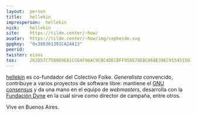 ```yaml
---
layout:  person
title:   hellekin
impresperson:  hellekin
nick:    hellekin
site:    https://tilde.center/~how/
avatar:  https://tilde.center/~how/img/cepheide.svg
gpgkey:  "0x386361391CA24A13"
peerid:
twister: eisos
tox:     262D57C7569D9EA1CC64F96AC9CBC4DECBFF958578EBC868E39EC9154515D1522C775822A5AD
---
```


[hellekin]({{page.site}}) es co-fundador del Colectivo Foike.  _Generalista_ convencido, 
contribuye a varios proyectos de software libre: mantiene el [GNU 
consensus](https://gnu.org/consensus) y da una mano en el equipo de _webmasters_, 
desarrolla con la [Fundación Dyne](http://dyne.org/) en la cual sirve como director de 
campaña, entre otros.

Vive en Buenos Aires.
